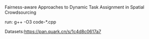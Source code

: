 Fairness-aware Approaches to Dynamic Task Assignment in Spatial Crowdsourcing

run: g++ -O3 code-*.cpp

Datasets:https://pan.quark.cn/s/1c4d8c0617a7


